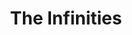 ---
"\uFEFFauthor_sort": Banville, John
authors: John Banville
comments: ''
cover: "/Users/Raman/Calibre Library/John Banville/The Infinities (106)/cover.jpg"
formats: mobi
id: '106'
identifiers: ''
isbn: ''
languages: ''
library_name: Calibre Library
pubdate: '0101-01-01T09:00:00+09:00'
publisher: ''
rating: ''
series: ''
series_index: '1.0'
size: '452379'
tags: ''
timestamp: '0101-01-01T09:00:00+09:00'
title: The Infinities
title_sort: Infinities, The
uuid: bb01b847-8a07-43ef-8f68-bfe03ec3fa34
"#format": MOBI
layout: book
link: false
---